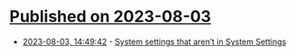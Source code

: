 # [Published on 2023-08-03](index.md)

* [2023-08-03, 14:49:42](https://lobste.rs/s/9d0i0j/system_settings_aren_t_system_settings) - [System settings that aren’t in System Settings](https://eclecticlight.co/2023/07/29/system-settings-that-arent-in-system-settings/)
